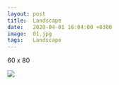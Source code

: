 ```yaml
---
layout: post
title:  Landscape
date:   2020-04-01 16:04:00 +0300
image:  01.jpg
tags:   Landscape
---
```


60 x 80                                                                          

![]({{site.baseurl}}/img/01.jpg)

